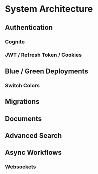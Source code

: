 # System Architecture

## Authentication

### Cognito

### JWT / Refresh Token / Cookies

## Blue / Green Deployments

### Switch Colors

## Migrations

## Documents

## Advanced Search

## Async Workflows

### Websockets
